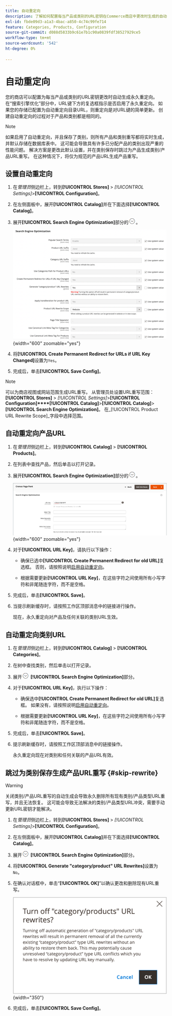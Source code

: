 ```yaml
---
title: 自动重定向
description: 了解如何配置每当产品或类别的URL密钥在Commerce商店中更改时生成的自动重定向。
exl-id: fbde09d3-a1a3-4bac-a850-4c74c99fe714
feature: Categories, Products, Configuration
source-git-commit: d088d5833b9c61e7b1c90a0839fdf38527929ce5
workflow-type: tm+mt
source-wordcount: '542'
ht-degree: 0%

---
```


# 自动重定向

您的商店可以配置为每当产品或类别的URL密钥更改时自动生成永久重定向。 在“搜索引擎优化”部分中，URL键下方的复选框指示是否启用了永久重定向。 如果您的存储已配置为自动重定向目录URL，则重定向是对URL键的简单更新。 创建自动重定向的过程对于产品和类别都是相同的。

>[!NOTE]
>
>如果启用了自动重定向，并且保存了类别，则所有产品和类别重写都将实时生成，并默认存储在数据库表中。 这可能会导致具有许多已分配产品的类别出现严重的性能问题。 解决方案是更改此默认设置，并在类别保存时跳过为产品生成类别/产品URL重写。 在这种情况下，将仅为规范的产品URL生成产品重写。

## 设置自动重定向

1. 在&#x200B;_管理员_&#x200B;侧边栏上，转到&#x200B;**[!UICONTROL Stores]** > _[!UICONTROL Settings]_>**[!UICONTROL Configuration]**。

1. 在左侧面板中，展开&#x200B;**[!UICONTROL Catalog]**&#x200B;并在下面选择&#x200B;**[!UICONTROL Catalog]**。

1. 展开&#x200B;**[!UICONTROL Search Engine Optimization]**&#x200B;部分的![扩展选择器](../assets/icon-display-expand.png)。

   ![目录配置 — 搜索引擎优化](../configuration-reference/catalog/assets/catalog-search-engine-optimization.png){width="600" zoomable="yes"}

1. 将&#x200B;**[!UICONTROL Create Permanent Redirect for URLs if URL Key Changed]**&#x200B;设置为`Yes`。

1. 完成后，单击&#x200B;**[!UICONTROL Save Config]**。


>[!NOTE]
>
> 可以为商店视图或网站范围生成URL重写。 从管理员处设置URL重写范围： **[!UICONTROL Stores]** > _[!UICONTROL Settings]_>**[!UICONTROL Configuration]****[!UICONTROL Catalog]**>**[!UICONTROL Catalog]**>**[!UICONTROL Search Engine Optimization]**。 在_[!UICONTROL Product URL Rewrite Scope]_&#x200B;字段中选择范围。

## 自动重定向产品URL

1. 在&#x200B;_管理员_&#x200B;侧边栏上，转到&#x200B;**[!UICONTROL Catalog]** > **[!UICONTROL Products]**。

1. 在列表中查找产品，然后单击以打开记录。

1. 展开&#x200B;**[!UICONTROL Search Engine Optimization]**&#x200B;部分的![扩展选择器](../assets/icon-display-expand.png)。

   ![产品搜索引擎优化 — 永久重定向](./assets/product-search-engine-optimization-create-permanent-redirect.png){width="600" zoomable="yes"}

1. 对于&#x200B;**[!UICONTROL URL Key]**，请执行以下操作：

   - 确保已选中&#x200B;**[!UICONTROL Create Permanent Redirect for old URL]**&#x200B;复选框。 否则，请按照说明[启用自动重定向](url-rewrite.md#configure-url-rewrites)。

   - 根据需要更新&#x200B;**[!UICONTROL URL Key]**，在这些字符之间使用所有小写字符和非尾随连字符，而不是空格。

1. 完成后，单击&#x200B;**[!UICONTROL Save]**。

1. 当提示刷新缓存时，请按照工作区顶部消息中的链接进行操作。

   现在，永久重定向对产品及任何关联的类别URL生效。

## 自动重定向类别URL

1. 在&#x200B;_管理员_&#x200B;侧边栏上，转到&#x200B;**[!UICONTROL Catalog]** > **[!UICONTROL Categories]**。

1. 在树中查找类别，然后单击以打开记录。

1. 展开![扩展选择器](../assets/icon-display-expand.png) **[!UICONTROL Search Engine Optimization]**&#x200B;部分。

1. 对于&#x200B;**[!UICONTROL URL Key]**，执行以下操作：

   - 确保选中&#x200B;**[!UICONTROL Create Permanent Redirect for old URL]**&#x200B;复选框。 如果没有，请按照说明[启用自动重定向](url-rewrite.md#configure-url-rewrites)。

   - 根据需要更新&#x200B;**[!UICONTROL URL Key]**，在这些字符之间使用所有小写字符和非尾随连字符，而不是空格。

1. 完成后，单击&#x200B;**[!UICONTROL Save]**。

1. 提示刷新缓存时，请按照工作区顶部消息中的链接操作。

   永久重定向现在对类别和任何关联的产品URL有效。

## 跳过为类别保存生成产品URL重写 {#skip-rewrite}

>[!WARNING]
>
>关闭类别/产品URL重写的自动生成会导致永久删除所有现有类别/产品类型URL重写，并且无法恢复。 这可能会导致无法解决的类别/产品类型URL冲突，需要手动更新URL密钥才能解决。

1. 在&#x200B;_管理员_&#x200B;侧边栏上，转到&#x200B;**[!UICONTROL Stores]** > _[!UICONTROL Settings]_>**[!UICONTROL Configuration]**。

1. 在左侧面板中，展开&#x200B;**[!UICONTROL Catalog]**&#x200B;并在下面选择&#x200B;**[!UICONTROL Catalog]**。

1. 展开![扩展选择器](../assets/icon-display-expand.png) **[!UICONTROL Search Engine Optimization]**&#x200B;部分。

1. 将&#x200B;**[!UICONTROL Generate "category/product" URL Rewrites]**&#x200B;设置为`No`。

1. 在确认对话框中，单击“**[!UICONTROL OK]**”以确认更改和删除现有URL重写。

   ![关闭类别/产品URL重写 — 确认](./assets/seo-rewrite-off.png){width="350"}

1. 完成后，单击&#x200B;**[!UICONTROL Save Config]**。
